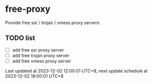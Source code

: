 
# free-proxy
Provide free ssr / trojan / vmess proxy servers


## TODO list
- [ ] add free ssr proxy server
- [ ] add free trojan proxy server
- [ ] add free vmess proxy server

Last updated at 2023-12-02 12:00:01 UTC+8, next update schedule at 2023-12-02 18:00:01 UTC+8

